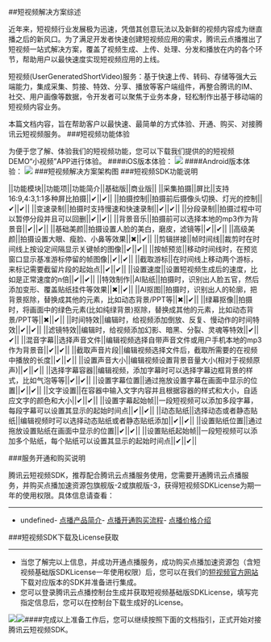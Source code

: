 ##短视频解决方案综述

近年来，短视频行业发展极为迅速，凭借其创意玩法以及新鲜的视频内容成为继直播之后的新风口。为了满足开发者快速创建短视频应用的需求，腾讯云点播推出了短视频一站式解决方案，覆盖了视频生成、上传、处理、分发和播放在内的各个环节，帮助用户以最快速度实现短视频应用的上线。

短视频(UserGeneratedShortVideo)服务：基于快速上传、转码、存储等强大云端能力，集成采集、剪接、特效、分享、播放等客户端组件，再整合腾讯的IM、社交、用户画像等数据，令开发者可以聚焦于业务本身，轻松制作出基于移动端的短视频内容业务。

本篇文档内容，旨在帮助客户以最快速、最简单的方式体验、开通、购买、对接腾讯云短视频服务。
###短视频功能体验

为便于您了解、体验我们的短视频功能，您可以下载我们提供的的短视频DEMO“小视频”APP进行体验。
####iOS版本体验：
![](https://main.qcloudimg.com/raw/7199517243621ac785e83652497c8f7e.png)
####Android版本体验：
![](https://main.qcloudimg.com/raw/cd69c6227c8ce974f484f52435b76674.png)
###短视频解决方案架构图
###短视频SDK功能说明

||功能模块||功能项||功能简介||基础版||商业版||
||采集拍摄||屏比||支持16:9,4:3,1:1多种屏比拍摄||✔||✔||
||拍摄控制||拍摄前后摄像头切换、灯光的控制||✔||✔||
||变速录制||拍摄时支持慢速和快速录制||✔||✔||
||分段录制||拍摄过程中可以暂停分段并且可以回删||✔||✔||
||背景音乐||拍摄前可以选择本地的mp3作为背景音||✔||✔||
||基础美颜||拍摄设置人脸的美白，磨皮，滤镜等||✔||✔||
||高级美颜||拍摄设置大眼、瘦脸、小鼻等效果||✖||✔||
||剪辑拼接||帧时间线||裁剪时在时间线上按设定间隔显示关键帧的图像||✔||✔||
||按帧预览||移动时间线时，在预览窗口显示基准游标停留的帧图像||✔||✔||
||截取游标||在时间线上移动两个游标，来标记需要截留片段的起始点||✔||✔||
||设置速度||设置短视频生成后的速度，比如是正常速度的n倍||✔||✔||
||特效制作||AI贴纸||拍摄时，识别出人脸五官，然后添加变形、覆盖贴纸挂件等效果||✖||✔||
||AI抠图||拍摄时，识别出人的轮廓，把背景抠除，替换成其他的元素，比如动态背景/PPT等||✖||✔||
||绿幕抠像||拍摄时，将画面中的绿色元素(比如纯绿背景)抠除，替换成其他的元素，比如动态背景/PPT等||✖||✔||
||时间特效||编辑时，给视频添加倒放、反复、慢动作的时间特效||✔||✔||
||滤镜特效||编辑时，给视频添加幻影、暗黑、分裂、灵魂等特效||✔||✔||
||混音字幕||选择声音文件||编辑视频选择自带声音文件或用户手机本地的mp3作为背景音||✔||✔||
||截取声音片段||编辑视频选择文件后，截取所需要的在视频中播放的长度||✔||✔||
||设置声音大小||编辑视频设置背景音量大小(相对于视频原声)||✔||✔||
||选择字幕容器||编辑视频，添加字幕时可以选择字幕边框背景的样式，比如气泡等等||✔||✔||
||设置字幕位置||通过拖放设置字幕在画面中显示的位置||✔||✔||
||文字设置||在容器中输入文字内容并且根据容器的样式和大小，自适应文字的颜色和大小||✔||✔||
||设置字幕起始帧||一段短视频可以添加多段字幕，每段字幕可以设置其显示的起始时间点||✔||✔||
||动态贴纸||选择动态或者静态贴纸||编辑视频时可以选择动态贴纸或者静态贴纸添加||✔||✔||
||设置贴纸位置||通过拖放设置贴纸在画面中显示的位置||✔||✔||
||设置贴纸起始帧||一段短视频可以添加多个贴纸，每个贴纸可以设置其显示的起始时间点||✔||✔||

###服务开通和购买说明

腾讯云短视频SDK，推荐配合腾讯云点播服务使用，您需要开通腾讯云点播服务，并购买点播加速资源包旗舰版-2或旗舰版-3，获得短视频SDKLicense为期一年的使用权限。具体信息请查看：

-----

- undefined- [点播产品简介](https://cloud.tencent.com/document/product/266/2833)- [点播开通购买流程](https://cloud.tencent.com/document/product/266/2839)- [点播价格介绍](https://cloud.tencent.com/document/product/266/2838)

###短视频SDK下载及License获取

-----

- 当您了解完以上信息，并成功开通点播服务，成功购买点播加速资源包（含短视频基础版SDKLicense一年使用权限）后，您可以在我们的[短视频官方网站](https://cloud.tencent.com/document/product/584/9366)下载对应版本的SDK并准备进行集成。
- 您可以登录腾讯云点播控制台生成并获取短视频基础版SDKLicense，填写完指定信息后，您可以在控制台下载生成好的License。

![](https://main.qcloudimg.com/raw/3465ba589d5d152174f48d746b380afd.png)![](https://main.qcloudimg.com/raw/408839df3a1f3929f3b6f927a313d626.png)####完成以上准备工作后，您可以继续按照下面的文档指引，正式开始对接腾讯云短视频SDK。
